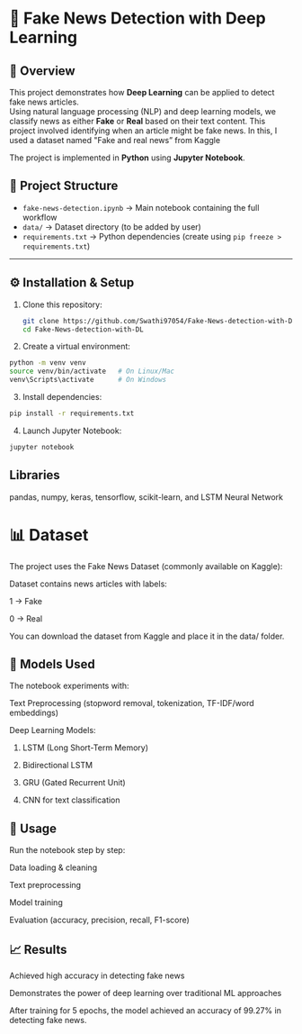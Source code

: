 # 📰 Fake News Detection with Deep Learning

## 📌 Overview
This project demonstrates how **Deep Learning** can be applied to detect fake news articles.  
Using natural language processing (NLP) and deep learning models, we classify news as either **Fake** or **Real** based on their text content.
This project involved identifying when an article might be fake news. In this, I used a dataset named "Fake and real news” from Kaggle

The project is implemented in **Python** using **Jupyter Notebook**.
## 📂 Project Structure
- `fake-news-detection.ipynb` → Main notebook containing the full workflow  
- `data/` → Dataset directory (to be added by user)  
- `requirements.txt` → Python dependencies (create using `pip freeze > requirements.txt`)  

---

## ⚙️ Installation & Setup
1. Clone this repository:
   ```bash
   git clone https://github.com/Swathi97054/Fake-News-detection-with-DL.git
   cd Fake-News-detection-with-DL
2. Create a virtual environment:

```bash 
python -m venv venv
source venv/bin/activate   # On Linux/Mac
venv\Scripts\activate      # On Windows
```

3. Install dependencies:
```bash
pip install -r requirements.txt
```

4. Launch Jupyter Notebook:

```bash
jupyter notebook
```
## Libraries
pandas, 
numpy,
keras,
tensorflow,
scikit-learn, and 
LSTM Neural Network

# 📊 Dataset

The project uses the Fake News Dataset (commonly available on Kaggle):

Dataset contains news articles with labels:

1 → Fake

0 → Real

You can download the dataset from Kaggle and place it in the data/ folder.

 ## 🧠 Models Used

The notebook experiments with:

Text Preprocessing (stopword removal, tokenization, TF-IDF/word embeddings)

Deep Learning Models:

1. LSTM (Long Short-Term Memory)

2. Bidirectional LSTM

3. GRU (Gated Recurrent Unit)

4. CNN for text classification

## 🚀 Usage

Run the notebook step by step:

Data loading & cleaning

Text preprocessing

Model training

Evaluation (accuracy, precision, recall, F1-score)

## 📈 Results

Achieved high accuracy in detecting fake news

Demonstrates the power of deep learning over traditional ML approaches

After training for 5 epochs, the model achieved an accuracy of 99.27% in detecting fake news.
